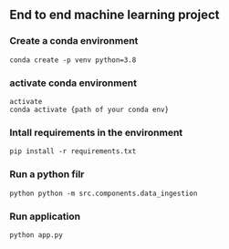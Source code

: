 ## End to end machine learning project

### Create a conda environment
```
conda create -p venv python=3.8
```
### activate conda environment
```
activate
conda activate {path of your conda env}
```

### Intall requirements in the environment
```
pip install -r requirements.txt
```

### Run a python filr
```
python python -m src.components.data_ingestion
```

### Run application
```
python app.py
```